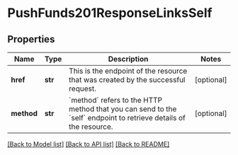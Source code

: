 # PushFunds201ResponseLinksSelf

## Properties
Name | Type | Description | Notes
------------ | ------------- | ------------- | -------------
**href** | **str** | This is the endpoint of the resource that was created by the successful request. | [optional] 
**method** | **str** | &#x60;method&#x60; refers to the HTTP method that you can send to the &#x60;self&#x60; endpoint to retrieve details of the resource. | [optional] 

[[Back to Model list]](../README.md#documentation-for-models) [[Back to API list]](../README.md#documentation-for-api-endpoints) [[Back to README]](../README.md)


